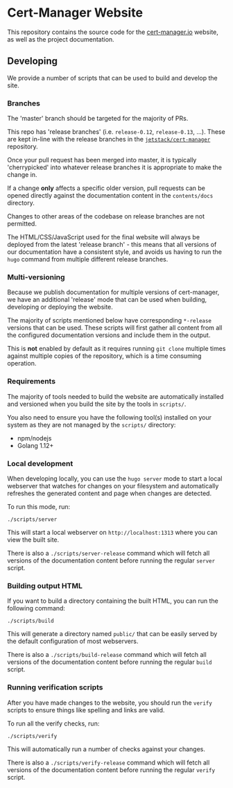 # Cert-Manager Website

This repository contains the source code for the [cert-manager.io](https://cert-manager.io)
website, as well as the project documentation.

## Developing

We provide a number of scripts that can be used to build and develop the site.

### Branches

The 'master' branch should be targeted for the majority of PRs.

This repo has 'release branches' (i.e. `release-0.12`, `release-0.13`, ...).
These are kept in-line with the release branches in the
[`jetstack/cert-manager`](https://github.com/jetstack/cert-manager) repository.

Once your pull request has been merged into master, it is typically
'cherrypicked' into whatever release branches it is appropriate to make the
change in.

If a change **only** affects a specific older version, pull requests can be
opened directly against the documentation content in the `contents/docs`
directory.

Changes to other areas of the codebase on release branches are not permitted.

The HTML/CSS/JavaScript used for the final website will always be deployed
from the latest 'release branch' - this means that all versions of our
documentation have a consistent style, and avoids us having to run the
`hugo` command from multiple different release branches.

### Multi-versioning

Because we publish documentation for multiple versions of cert-manager, we have
an additional 'release' mode that can be used when building, developing or
deploying the website.

The majority of scripts mentioned below have corresponding `*-release` versions
that can be used. These scripts will first gather all content from all the
configured documentation versions and include them in the output.

This is **not** enabled by default as it requires running `git clone` multiple
times against multiple copies of the repository, which is a time consuming
operation.

### Requirements

The majority of tools needed to build the website are automatically installed
and versioned when you build the site by the tools in `scripts/`.

You also need to ensure you have the following tool(s) installed on your system
as they are not managed by the `scripts/` directory:

* npm/nodejs
* Golang 1.12+

### Local development

When developing locally, you can use the `hugo server` mode to start a local
webserver that watches for changes on your filesystem and automatically
refreshes the generated content and page when changes are detected.

To run this mode, run:

```
./scripts/server
```

This will start a local webserver on `http://localhost:1313` where you can view
the built site.

There is also a `./scripts/server-release` command which will fetch all
versions of the documentation content before running the regular `server`
script.

### Building output HTML

If you want to build a directory containing the built HTML, you can run the
following command:

```
./scripts/build
```

This will generate a directory named `public/` that can be easily served by the
default configuration of most webservers.

There is also a `./scripts/build-release` command which will fetch all
versions of the documentation content before running the regular `build`
script.

### Running verification scripts

After you have made changes to the website, you should run the `verify` scripts
to ensure things like spelling and links are valid.

To run all the verify checks, run:

```
./scripts/verify
```

This will automatically run a number of checks against your changes.

There is also a `./scripts/verify-release` command which will fetch all
versions of the documentation content before running the regular `verify`
script.
